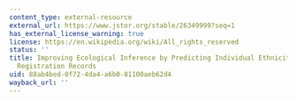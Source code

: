 ```yaml
---
content_type: external-resource
external_url: https://www.jstor.org/stable/26349999?seq=1
has_external_license_warning: true
license: https://en.wikipedia.org/wiki/All_rights_reserved
status: ''
title: Improving Ecological Inference by Predicting Individual Ethnicity from Voter
  Registration Records
uid: 88ab4bed-0f72-4da4-a6b0-81100aeb62d4
wayback_url: ''
---
```

